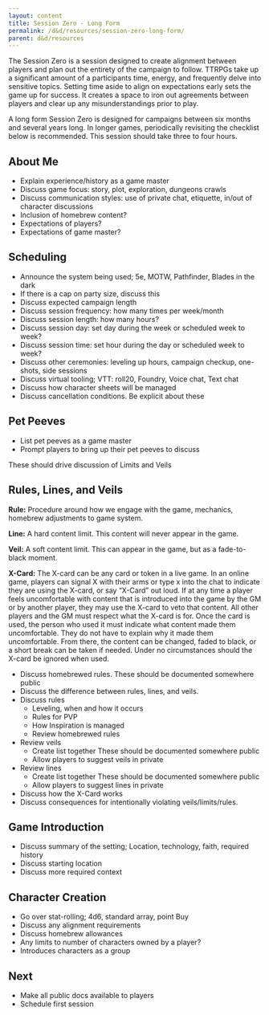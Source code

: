 ```yaml
---
layout: content
title: Session Zero - Long Form
permalink: /d&d/resources/session-zero-long-form/
parent: d&d/resources
---
```


The Session Zero is a session designed to create alignment between players and plan out the entirety of the campaign to follow. TTRPGs take up a significant amount of a participants time, energy, and frequently delve into sensitive topics. Setting time aside to align on expectations early sets the game up for success. It creates a space to iron out agreements between players and clear up any misunderstandings prior to play.

A long form Session Zero is designed for campaigns between six months and several years long. In longer games, periodically revisiting the checklist below is recommended. This session should take three to four hours.

## About Me

- Explain experience/history as a game master
- Discuss game focus: story, plot, exploration, dungeons crawls
- Discuss communication styles: use of private chat, etiquette, in/out of character discussions
- Inclusion of homebrew content?
- Expectations of players?
- Expectations of game master?

## Scheduling

- Announce the system being used; 5e, MOTW, Pathfinder, Blades in the dark
- If there is a cap on party size, discuss this
- Discuss expected campaign length
- Discuss session frequency: how many times per week/month
- Discuss session length: how many hours?
- Discuss session day: set day during the week or scheduled week to week?
- Discuss session time: set hour during the day or scheduled week to week?
- Discuss other ceremonies: leveling up hours, campaign checkup, one-shots, side sessions
- Discuss virtual tooling; VTT: roll20, Foundry, Voice chat, Text chat
- Discuss how character sheets will be managed
- Discuss cancellation conditions. Be explicit about these

## Pet Peeves

- List pet peeves as a game master
- Prompt players to bring up their pet peeves to discuss

These should drive discussion of Limits and Veils

## Rules, Lines, and Veils

**Rule:** Procedure around how we engage with the game, mechanics, homebrew adjustments to game system.

**Line:** A hard content limit. This content will never appear in the game.

**Veil:** A soft content limit. This can appear in the game, but as a fade-to-black moment.

**X-Card:** The X-card can be any card or token in a live game. In an online game, players can signal X with their arms or type x into the chat to indicate they are using the X-card, or say “X-Card” out loud. If at any time a player feels uncomfortable with content that is introduced into the game by the GM or by another player, they may use the X-card to veto that content. All other players and the GM must respect what the X-card is for. Once the card is used, the person who used it must indicate what content made them uncomfortable. They do not have to explain why it made them uncomfortable. From there, the content can be changed, faded to black, or a short break can be taken if needed. Under no circumstances should the X-card be ignored when used.

- Discuss homebrewed rules. These should be documented somewhere public
- Discuss the difference between rules, lines, and veils.
- Discuss rules
  - Leveling, when and how it occurs
  - Rules for PVP
  - How Inspiration is managed
  - Review homebrewed rules
- Review veils
  - Create list together These should be documented somewhere public
  - Allow players to suggest veils in private
- Review lines
  - Create list together These should be documented somewhere public
  - Allow players to suggest lines in private
- Discuss how the X-Card works
- Discuss consequences for intentionally violating veils/limits/rules.

## Game Introduction

- Discuss summary of the setting; Location, technology, faith, required history
- Discuss starting location
- Discuss more required context

## Character Creation

- Go over stat-rolling; 4d6, standard array, point Buy
- Discuss any alignment requirements
- Discuss homebrew allowances
- Any limits to number of characters owned by a player?
- Introduces characters as a group

## Next

- Make all public docs available to players
- Schedule first session
